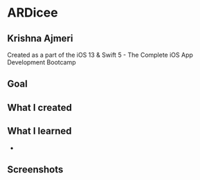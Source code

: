 # ARDicee

## Krishna Ajmeri

Created as a part of the iOS 13 & Swift 5 - The Complete iOS App Development Bootcamp

## Goal


## What I created


## What I learned

* 

## Screenshots

